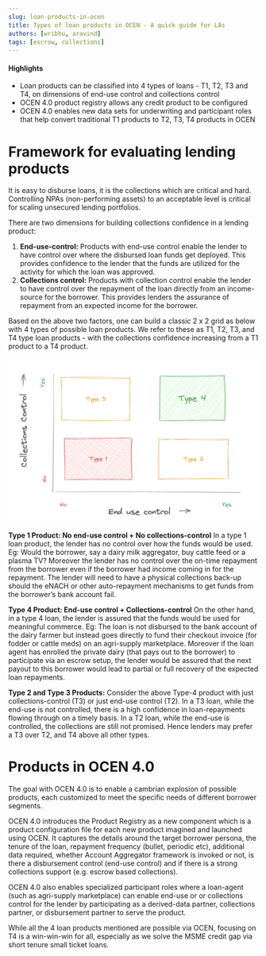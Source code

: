 ```yaml
---
slug: loan-products-in-ocen
title: Types of loan products in OCEN - A quick guide for LAs 
authors: [wribhu, aravind]
tags: [escrow, collections]
---
```


#### Highlights

* Loan products can be classified into 4 types of loans - T1, T2, T3 and T4, on dimensions of end-use control and collections control
* OCEN 4.0 product registry allows any credit product to be configured 
* OCEN 4.0 enables new data sets for underwriting and participant roles that help convert traditional T1 products to T2, T3, T4 products in OCEN

<!--truncate-->

# Framework for evaluating lending products 

It is easy to disburse loans, it is the collections which are critical and hard. Controlling NPAs (non-performing assets) to an acceptable level is critical for scaling unsecured lending portfolios.

There are two dimensions for building collections confidence in a lending product:
1. **End-use-control:** Products with end-use control enable the lender to have control over where the disbursed loan funds get deployed. This provides confidence to the lender that the funds are utilized for the activity for which the loan was approved.
2. **Collections control:** Products with collection control enable the lender to have control over the repayment of the loan directly from an income-source for the borrower. This provides lenders the assurance of repayment from an expected income for the borrower.

Based on the above two factors, one can build a classic 2 x 2 grid as below with 4 types of possible loan products. We refer to these as T1, T2, T3, and T4 type loan products - with the collections confidence increasing from a T1 product  to a T4 product.

![Product types](./product_types.png)

**Type 1 Product: No end-use control + No collections-control**
In a type 1 loan product, the lender has no control over how the funds would be used. Eg: Would the borrower, say a dairy milk aggregator, buy cattle feed or a plasma TV? Moreover the lender has no control over the on-time repayment from the borrower even if the borrower had income coming in for the repayment. The lender will need to have a physical collections back-up should the eNACH or other auto-repayment mechanisms to get funds from the borrower’s bank account fail.

**Type 4 Product: End-use control + Collections-control**
On the other hand, in a type 4 loan, the lender is assured that the funds would be used for meaningful commerce. Eg: The loan is not disbursed to the bank account of the dairy farmer but instead goes directly to fund their checkout invoice (for fodder or cattle meds) on an agri-supply marketplace. Moreover if the loan agent has enrolled the private dairy (that pays out to the borrower) to participate via an escrow setup, the lender would be assured that the next payout to this borrower would lead to partial or full recovery of the expected loan repayments. 

**Type 2 and Type 3 Products:**
Consider the above Type-4 product with just collections-control (T3) or just end-use control (T2). In a T3 loan, while the end-use is not controlled, there is a high confidence in loan-repayments flowing through on a timely basis. In a T2 loan, while the end-use is controlled, the collections are still not promised. Hence lenders may prefer a T3 over T2, and T4 above all other types.

# Products in OCEN 4.0
The goal with OCEN 4.0 is to enable a cambrian explosion of possible products, each customized to meet the specific needs of different borrower segments.

OCEN 4.0 introduces the Product Registry as a new component which is a product configuration file for each new product imagined and launched using OCEN. It captures the details around the target borrower persona, the tenure of the loan, repayment frequency (bullet, periodic etc), additional data required, whether Account Aggregator framework is invoked or not, is there a disbursement control (end-use control) and if there is a strong collections support (e.g. escrow based collections).

OCEN 4.0 also enables specialized participant roles where a loan-agent (such as agri-supply marketplace) can enable end-use or or collections control for the lender by participating as a derived-data partner, collections partner, or disbursement partner to serve the product.

While all the 4 loan products mentioned are possible via OCEN, focusing on T4 is a win-win-win for all, especially as we solve the MSME credit gap via short tenure small ticket loans.


